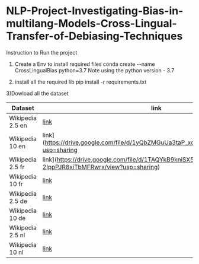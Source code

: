 # NLP-Project-Investigating-Bias-in-multilang-Models-Cross-Lingual-Transfer-of-Debiasing-Techniques

Instruction to Run the project 

1) Create a Env to install required files
   conda create --name CrossLingualBias python=3.7
   Note using the python version - 3.7
   
2) install all the required lib
   pip install -r requirements.txt

3)Dowload all the dataset 


|Dataset | link|
|--------|----------|
|Wikipedia 2.5 en |[link](https://drive.google.com/file/d/1nGcRFOBep_M7HjvC_qM-9JFee_rWQRQO/view?usp=sharing)|
|Wikipedia 10 en  |link](https://drive.google.com/file/d/1yQbZMGuUa3taP_xoGThRq0vkb9Kj0uC-/view?usp=sharing|
|Wikipedia 2.5 fr |link](https://drive.google.com/file/d/1TAQYkB9kniSX5-2IppPJR8xiTbMFRwrx/view?usp=sharing)|
|Wikipedia 10 fr  |[link](https://drive.google.com/file/d/1HEQ-55kH4BIGBHU_84FsyMZwLg3kgwJX/view?usp=sharing)
|Wikipedia 2.5 de |[link](https://drive.google.com/file/d/1RRizrCShzT7yk8hRMDN6Zj-HoyfqQkPt/view?usp=sharing)| 
|Wikipedia 10 de  |[link](https://drive.google.com/file/d/1pvKXfK-oyfE-_j1M3BL4LD94XT10p4go/view?usp=sharing)|
|Wikipedia 2.5 nl |[link](https://drive.google.com/file/d/1jCUWl0kT0TJsljeMZvZEkC4tEWjSxMM8/view?usp=sharing)|
|Wikipedia 10 nl  |[link](https://drive.google.com/file/d/1Mhn0kG2MZi36CNImBNDhiiNSXh-h9-Uc/view?usp=sharing)| 
